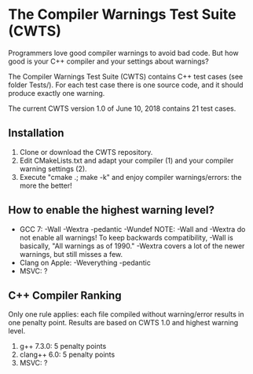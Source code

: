 The Compiler Warnings Test Suite (CWTS)
=======================================

Programmers love good compiler warnings to avoid bad code. But how good is your C++ compiler and your settings about warnings?

The Compiler Warnings Test Suite (CWTS) contains C++ test cases (see folder Tests/). For each test case there is one source code, and it should produce exactly one warning.

The current CWTS version 1.0 of June 10, 2018 contains 21 test cases.

Installation 
-------------

1. Clone or download the CWTS repository.
2. Edit CMakeLists.txt and adapt your compiler (1) and your compiler warning settings (2).
3. Execute "cmake .; make -k" and enjoy compiler warnings/errors: the more the better! 

How to enable the highest warning level?
----------------------------------------

* GCC 7: -Wall -Wextra -pedantic -Wundef
  NOTE: -Wall and -Wextra do not enable all warnings! To keep backwards compatibility, -Wall is basically, "All warnings as of 1990." -Wextra covers a lot of the newer warnings, but still misses a few.
* Clang on Apple: -Weverything -pedantic
* MSVC: ?

C++ Compiler Ranking 
--------------------

Only one rule applies: each file compiled without warning/error results in one penalty point. Results are based on CWTS 1.0 and highest warning level.

1. g++ 7.3.0: 5 penalty points
2. clang++ 6.0: 5 penalty points
3. MSVC: ?

